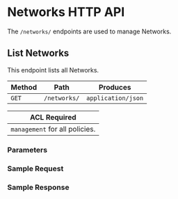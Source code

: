 # Networks HTTP API

The `/networks/` endpoints are used to manage Networks.

## List Networks

This endpoint lists all Networks.

| **Method** |    **Path**     |    **Produces**    |
|------------|-----------------|--------------------|
|   `GET`    |   `/networks/`  | `application/json` |


| **ACL Required** |   
|-------------------------------------|
|   `management` for all policies.    |


### Parameters

### Sample Request

### Sample Response
